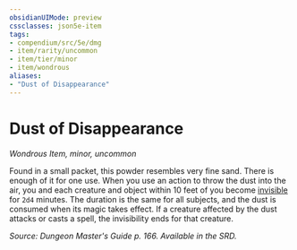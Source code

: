 ```yaml
---
obsidianUIMode: preview
cssclasses: json5e-item
tags:
- compendium/src/5e/dmg
- item/rarity/uncommon
- item/tier/minor
- item/wondrous
aliases: 
- "Dust of Disappearance"
---
```

# Dust of Disappearance
*Wondrous Item, minor, uncommon*  


Found in a small packet, this powder resembles very fine sand. There is enough of it for one use. When you use an action to throw the dust into the air, you and each creature and object within 10 feet of you become [invisible](/compendium/rules/conditions.md#invisible) for `2d4` minutes. The duration is the same for all subjects, and the dust is consumed when its magic takes effect. If a creature affected by the dust attacks or casts a spell, the invisibility ends for that creature.

*Source: Dungeon Master's Guide p. 166. Available in the SRD.*
